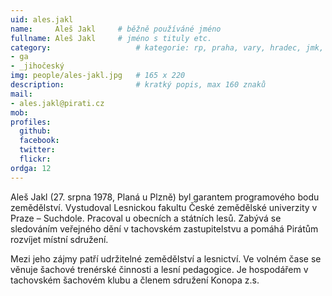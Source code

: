 ```yaml
---
uid: ales.jakl
name:     Aleš Jakl  	# běžně používáné jméno
fullname: Aleš Jakl  	# jméno s tituly etc.
category:                 	# kategorie: rp, praha, vary, hradec, jmk, senat
- ga
- _jihočeský
img: people/ales-jakl.jpg   # 165 x 220
description:              	# kratký popis, max 160 znaků
mail:
- ales.jakl@pirati.cz
mob:			  
profiles:
  github:                
  facebook: 		  
  twitter: 		  
  flickr:     		  
ordga: 12
---
```


Aleš Jakl (27. srpna 1978, Planá u Plzně) byl garantem programového bodu zemědělství. Vystudoval Lesnickou fakultu České zemědělské univerzity v Praze – Suchdole. Pracoval u obecních a státních lesů. Zabývá se sledováním veřejného dění v tachovském zastupitelstvu a pomáhá Pirátům rozvíjet místní sdružení. 

Mezi jeho zájmy patří udržitelné zemědělství a lesnictví. Ve volném čase se věnuje šachové trenérské činnosti a lesní pedagogice. Je hospodářem v tachovském šachovém klubu a členem sdružení Konopa z.s.
